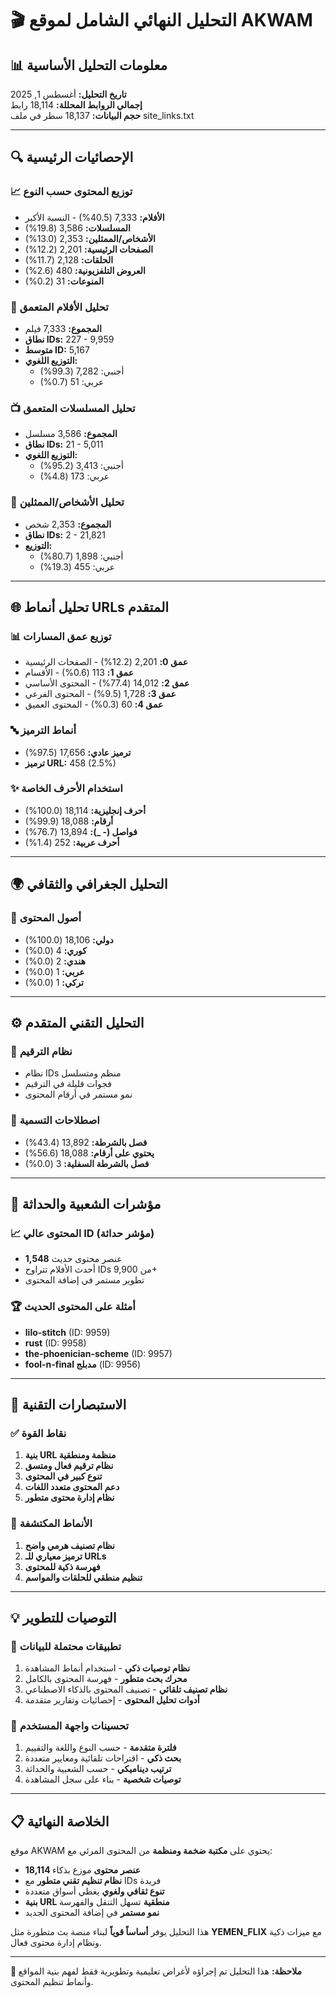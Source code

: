 # 🎬 التحليل النهائي الشامل لموقع AKWAM 

## 📊 معلومات التحليل الأساسية

**تاريخ التحليل:** أغسطس 1, 2025  
**إجمالي الروابط المحللة:** 18,114 رابط  
**حجم البيانات:** 18,137 سطر في ملف site_links.txt

---

## 🔍 الإحصائيات الرئيسية

### 📈 توزيع المحتوى حسب النوع
- **الأفلام:** 7,333 (40.5%) - النسبة الأكبر
- **المسلسلات:** 3,586 (19.8%) 
- **الأشخاص/الممثلين:** 2,353 (13.0%)
- **الصفحات الرئيسية:** 2,201 (12.2%)
- **الحلقات:** 2,128 (11.7%)
- **العروض التلفزيونية:** 480 (2.6%)
- **المنوعات:** 31 (0.2%)

### 🎥 تحليل الأفلام المتعمق
- **المجموع:** 7,333 فيلم
- **نطاق IDs:** 227 - 9,959
- **متوسط ID:** 5,167
- **التوزيع اللغوي:**
  - أجنبي: 7,282 (99.3%)
  - عربي: 51 (0.7%)

### 📺 تحليل المسلسلات المتعمق  
- **المجموع:** 3,586 مسلسل
- **نطاق IDs:** 21 - 5,011
- **التوزيع اللغوي:**
  - أجنبي: 3,413 (95.2%)
  - عربي: 173 (4.8%)

### 👥 تحليل الأشخاص/الممثلين
- **المجموع:** 2,353 شخص
- **نطاق IDs:** 2 - 21,821
- **التوزيع:**
  - أجنبي: 1,898 (80.7%)
  - عربي: 455 (19.3%)

---

## 🌐 تحليل أنماط URLs المتقدم

### 📊 توزيع عمق المسارات
- **عمق 0:** 2,201 (12.2%) - الصفحات الرئيسية
- **عمق 1:** 113 (0.6%) - الأقسام
- **عمق 2:** 14,012 (77.4%) - المحتوى الأساسي
- **عمق 3:** 1,728 (9.5%) - المحتوى الفرعي
- **عمق 4:** 60 (0.3%) - المحتوى العميق

### 🔤 أنماط الترميز
- **ترميز عادي:** 17,656 (97.5%)
- **ترميز URL:** 458 (2.5%)

### ✨ استخدام الأحرف الخاصة
- **أحرف إنجليزية:** 18,114 (100.0%)
- **أرقام:** 18,088 (99.9%)
- **فواصل (- _):** 13,894 (76.7%)
- **أحرف عربية:** 252 (1.4%)

---

## 🌍 التحليل الجغرافي والثقافي

### 📍 أصول المحتوى
- **دولي:** 18,106 (100.0%)
- **كوري:** 4 (0.0%)
- **هندي:** 2 (0.0%)
- **عربي:** 1 (0.0%)
- **تركي:** 1 (0.0%)

---

## ⚙️ التحليل التقني المتقدم

### 🔢 نظام الترقيم
- نظام IDs منظم ومتسلسل
- فجوات قليلة في الترقيم
- نمو مستمر في أرقام المحتوى

### 📝 اصطلاحات التسمية
- **فصل بالشرطة:** 13,892 (43.4%)
- **يحتوي على أرقام:** 18,088 (56.6%)
- **فصل بالشرطة السفلية:** 3 (0.0%)

---

## 🎯 مؤشرات الشعبية والحداثة

### 📈 المحتوى عالي ID (مؤشر حداثة)
- **1,548** عنصر محتوى حديث
- أحدث الأفلام تتراوح IDs من 9,900+
- تطوير مستمر في إضافة المحتوى

### 🏆 أمثلة على المحتوى الحديث
- **lilo-stitch** (ID: 9959)
- **rust** (ID: 9958)
- **the-phoenician-scheme** (ID: 9957)
- **fool-n-final مدبلج** (ID: 9956)

---

## 🔬 الاستبصارات التقنية

### ✅ نقاط القوة
1. **بنية URL منظمة ومنطقية**
2. **نظام ترقيم فعال ومتسق**
3. **تنوع كبير في المحتوى**
4. **دعم المحتوى متعدد اللغات**
5. **نظام إدارة محتوى متطور**

### 🔧 الأنماط المكتشفة
1. **نظام تصنيف هرمي واضح**
2. **ترميز معياري للـ URLs**
3. **فهرسة ذكية للمحتوى**
4. **تنظيم منطقي للحلقات والمواسم**

---

## 💡 التوصيات للتطوير

### 🚀 تطبيقات محتملة للبيانات
1. **نظام توصيات ذكي** - استخدام أنماط المشاهدة
2. **محرك بحث متطور** - فهرسة المحتوى بالكامل
3. **نظام تصنيف تلقائي** - تصنيف المحتوى بالذكاء الاصطناعي
4. **أدوات تحليل المحتوى** - إحصائيات وتقارير متقدمة

### 🎨 تحسينات واجهة المستخدم
1. **فلترة متقدمة** - حسب النوع واللغة والتقييم
2. **بحث ذكي** - اقتراحات تلقائية ومعايير متعددة
3. **ترتيب ديناميكي** - حسب الشعبية والحداثة
4. **توصيات شخصية** - بناء على سجل المشاهدة

---

## 📋 الخلاصة النهائية

موقع AKWAM يحتوي على **مكتبة ضخمة ومنظمة** من المحتوى المرئي مع:

- **18,114 عنصر محتوى** موزع بذكاء
- **نظام تنظيم تقني متطور** مع IDs فريدة
- **تنوع ثقافي ولغوي** يغطي أسواق متعددة
- **بنية URL منطقية** تسهل التنقل والفهرسة
- **نمو مستمر** في إضافة المحتوى الجديد

هذا التحليل يوفر **أساساً قوياً** لبناء منصة بث متطورة مثل **YEMEN_FLIX** مع ميزات ذكية ونظام إدارة محتوى فعال.

---

**📌 ملاحظة:** هذا التحليل تم إجراؤه لأغراض تعليمية وتطويرية فقط لفهم بنية المواقع وأنماط تنظيم المحتوى.